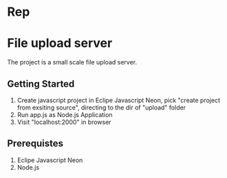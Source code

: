 # Rep
# File upload server

The project is a small scale file upload server.

## Getting Started

1. Create javascript project in Eclipe Javascript Neon, pick "create project from exsiting source", directing to the dir of "upload" folder   
2. Run app.js as Node.js Application  
3. Visit "localhost:2000" in browser  

## Prerequistes

1. Eclipe Javascript Neon  
2. Node.js  
